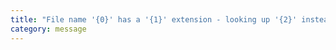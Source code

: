 ```yaml
---
title: "File name '{0}' has a '{1}' extension - looking up '{2}' instead."
category: message
---
```

